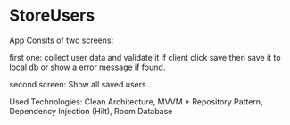 # StoreUsers
App Consits of two screens:

first one:
collect user data and validate it if client click save then save it to local db or show a error message if found.

second screen:
Show all saved users .


Used Technologies:
Clean Architecture,
MVVM + Repository Pattern,
Dependency Injection (Hilt),
Room Database


